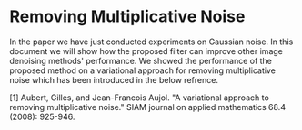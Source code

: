 # Removing Multiplicative Noise
In the paper we have just conducted experiments on Gaussian noise. 
In this document we will show how the proposed filter can improve other image denoising methods' performance.
We showed the performance of the proposed method on a variational approach for removing multiplicative noise which has been introduced in the below refrence.

<a id="1">[1]</a>
Aubert, Gilles, and Jean-Francois Aujol. "A variational approach to removing multiplicative noise." SIAM journal on applied mathematics 68.4 (2008): 925-946.
